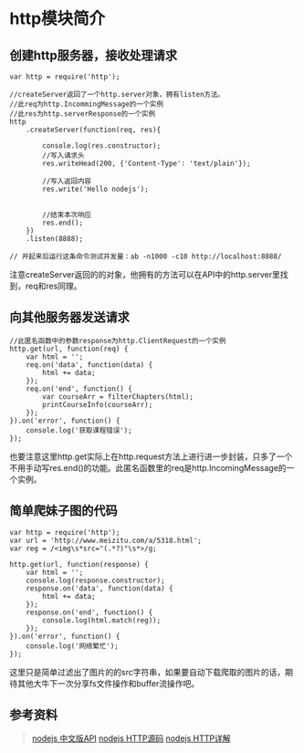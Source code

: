 # http模块简介

## 创建http服务器，接收处理请求
```
var http = require('http');

//createServer返回了一个http.server对象，拥有listen方法。
//此req为http.IncommingMessage的一个实例
//此res为http.serverResponse的一个实例
http
	.createServer(function(req, res){
		
		console.log(res.constructor);
		//写入请求头
		res.writeHead(200, {'Content-Type': 'text/plain'});

		//写入返回内容
		res.write('Hello nodejs');
		

		//结束本次响应
		res.end();
	})
	.listen(8888);

// 开起来后运行这条命令测试并发量：ab -n1000 -c10 http://localhost:8888/
```
注意createServer返回的的对象，他拥有的方法可以在API中的http.server里找到，req和res同理。

## 向其他服务器发送请求
```
//此匿名函数中的参数response为http.ClientRequest的一个实例
http.get(url, function(req) {
    var html = '';
    req.on('data', function(data) {
        html += data;
    });
    req.on('end', function() {
        var courseArr = filterChapters(html);
        printCourseInfo(courseArr);
    });
}).on('error', function() {
    console.log('获取课程错误');
});
```
也要注意这里http.get实际上在http.request方法上进行进一步封装，只多了一个不用手动写res.end()的功能。此匿名函数里的req是http.IncomingMessage的一个实例。

## 简单爬妹子图的代码
```
var http = require('http');
var url = 'http://www.meizitu.com/a/5318.html';
var reg = /<img\s*src="(.*?)"\s*>/g;

http.get(url, function(response) {
    var html = '';
    console.log(response.constructor);
    response.on('data', function(data) {
        html += data;
    });
    response.on('end', function() {
        console.log(html.match(reg));
    });
}).on('error', function() {
    console.log('网络繁忙');
});
```
这里只是简单过滤出了图片的的src字符串，如果要自动下载爬取的图片的话，期待其他大牛下一次分享fs文件操作和buffer流操作吧。

## 参考资料
> [nodejs 中文版API](http://nodeapi.ucdok.com/#/api/) 
> [nodejs HTTP源码](https://github.com/nodejs/node/blob/v0.12.7-release/lib/http.js)
> [nodejs HTTP详解](http://my.oschina.net/antianlu/blog/228511)